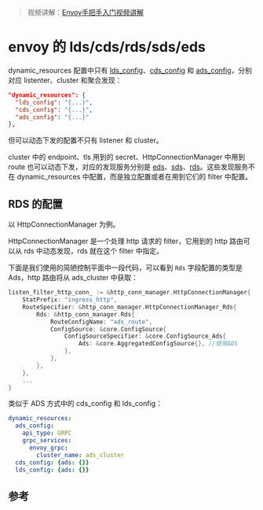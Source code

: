 <!-- toc -->

>视频讲解：[Envoy手把手入门视频讲解](https://study.163.com/course/courseMain.htm?share=2&shareId=400000000376006&courseId=1209487865&_trace_c_p_k2_=18c88dad391f427b9e40e0795d8d939d)

# envoy 的 lds/cds/rds/sds/eds


dynamic_resources 配置中只有 [lds_config][3]、[cds_config][4] 和 [ads_config][5]，分别对应 listenter、cluster 和聚合发现：

```json
"dynamic_resources": {
  "lds_config": "{...}",
  "cds_config": "{...}",
  "ads_config": "{...}"
},
```

但可以动态下发的配置不只有 listener 和 cluster。

cluster 中的 endpoint、tls 用到的 secret、HttpConnectionManager 中用到 route 也可以动态下发，对应的发现服务分别是 [eds][6]、[sds][1]、[rds][2]。这些发现服务不在 dynamic_resources 中配置，而是独立配置或者在用到它们的 filter 中配置。

## RDS 的配置

以 HttpConnectionManager 为例。

HttpConnectionManager 是一个处理 http 请求的 filter，它用到的 http 路由可以从 rds 中动态发现，rds 就在这个 filter 中指定。

下面是我们使用的简陋控制平面中一段代码，可以看到 `Rds` 字段配置的类型是 Ads，http 路由将从 ads_cluster 中获取：

```go
listen_filter_http_conn_ := &http_conn_manager.HttpConnectionManager{
    StatPrefix: "ingress_http",
    RouteSpecifier: &http_conn_manager.HttpConnectionManager_Rds{
        Rds: &http_conn_manager.Rds{
            RouteConfigName: "ads_route",
            ConfigSource: &core.ConfigSource{
                ConfigSourceSpecifier: &core.ConfigSource_Ads{
                    Ads: &core.AggregatedConfigSource{}, //使用ADS
                },
            },
        },
    },
    ...
}
```

类似于 ADS 方式中的 cds_config 和 lds_config：

```yaml
dynamic_resources:
  ads_config:
    api_type: GRPC
    grpc_services:
      envoy_grpc:
        cluster_name: ads_cluster
  cds_config: {ads: {}}
  lds_config: {ads: {}}
```

## 参考

[1]: https://www.envoyproxy.io/docs/envoy/v1.11.0/configuration/secret.html  "Secret discovery service (SDS)"
[2]: https://www.envoyproxy.io/docs/envoy/v1.11.0/configuration/http_conn_man/rds.html "Route discovery service (RDS)"
[3]: https://www.envoyproxy.io/docs/envoy/v1.11.0/configuration/listeners/lds.html  "LDS"
[4]: https://www.envoyproxy.io/docs/envoy/v1.11.0/configuration/cluster_manager/cds.html "CDS"
[5]: https://www.envoyproxy.io/docs/envoy/v1.11.0/configuration/overview/v2_overview#aggregated-discovery-service  "ADS"
[6]: https://www.envoyproxy.io/docs/envoy/v1.11.0/intro/arch_overview/operations/dynamic_configuration#arch-overview-dynamic-config-eds "EDS"
[7]: https://www.envoyproxy.io/docs/envoy/v1.11.0/api-docs/xds_protocol#eventual-consistency-considerations "xDS REST and gRPC protocol"
[8]: https://www.envoyproxy.io/docs/envoy/v1.11.0/intro/arch_overview/operations/dynamic_configuration  "Dynamic configuration"
[9]: https://github.com/introclass/go-code-example/blob/master/envoydev/xds/xds.go "xds/xds.go"
